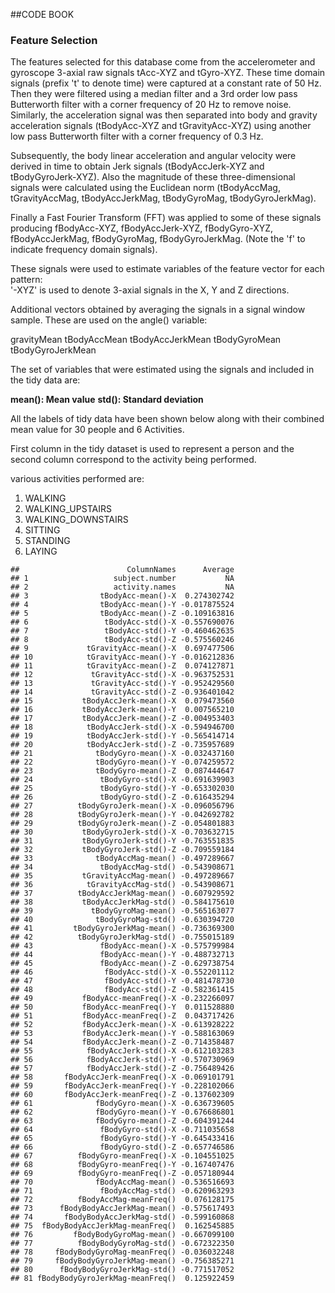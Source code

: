 ##CODE BOOK

### Feature Selection

The features selected for this database come from the accelerometer and
gyroscope 3-axial raw signals tAcc-XYZ and tGyro-XYZ. These time domain
signals (prefix 't' to denote time) were captured at a constant rate of
50 Hz. Then they were filtered using a median filter and a 3rd order low
pass Butterworth filter with a corner frequency of 20 Hz to remove
noise. Similarly, the acceleration signal was then separated into body
and gravity acceleration signals (tBodyAcc-XYZ and tGravityAcc-XYZ)
using another low pass Butterworth filter with a corner frequency of 0.3
Hz.

Subsequently, the body linear acceleration and angular velocity were
derived in time to obtain Jerk signals (tBodyAccJerk-XYZ and
tBodyGyroJerk-XYZ). Also the magnitude of these three-dimensional
signals were calculated using the Euclidean norm (tBodyAccMag,
tGravityAccMag, tBodyAccJerkMag, tBodyGyroMag, tBodyGyroJerkMag).

Finally a Fast Fourier Transform (FFT) was applied to some of these
signals producing fBodyAcc-XYZ, fBodyAccJerk-XYZ, fBodyGyro-XYZ,
fBodyAccJerkMag, fBodyGyroMag, fBodyGyroJerkMag. (Note the 'f' to
indicate frequency domain signals).

These signals were used to estimate variables of the feature vector for
each pattern:  
'-XYZ' is used to denote 3-axial signals in the X, Y and Z directions.

Additional vectors obtained by averaging the signals in a signal window
sample. These are used on the angle() variable:

gravityMean tBodyAccMean tBodyAccJerkMean tBodyGyroMean
tBodyGyroJerkMean

The set of variables that were estimated using the signals and included
in the tidy data are:

**mean(): Mean value** **std(): Standard deviation**

All the labels of tidy data have been shown below along with their
combined mean value for 30 people and 6 Activities.

First column in the tidy dataset is used to represent a person and the
second column correspond to the activity being performed.

various activities performed are:

1.  WALKING
2.  WALKING\_UPSTAIRS
3.  WALKING\_DOWNSTAIRS
4.  SITTING
5.  STANDING
6.  LAYING

<!-- -->

    ##                        ColumnNames      Average
    ## 1                   subject.number           NA
    ## 2                   activity.names           NA
    ## 3                tBodyAcc-mean()-X  0.274302742
    ## 4                tBodyAcc-mean()-Y -0.017875524
    ## 5                tBodyAcc-mean()-Z -0.109163816
    ## 6                 tBodyAcc-std()-X -0.557690076
    ## 7                 tBodyAcc-std()-Y -0.460462635
    ## 8                 tBodyAcc-std()-Z -0.575560246
    ## 9             tGravityAcc-mean()-X  0.697477506
    ## 10            tGravityAcc-mean()-Y -0.016212836
    ## 11            tGravityAcc-mean()-Z  0.074127871
    ## 12             tGravityAcc-std()-X -0.963752531
    ## 13             tGravityAcc-std()-Y -0.952429560
    ## 14             tGravityAcc-std()-Z -0.936401042
    ## 15           tBodyAccJerk-mean()-X  0.079473560
    ## 16           tBodyAccJerk-mean()-Y  0.007565210
    ## 17           tBodyAccJerk-mean()-Z -0.004953403
    ## 18            tBodyAccJerk-std()-X -0.594946700
    ## 19            tBodyAccJerk-std()-Y -0.565414714
    ## 20            tBodyAccJerk-std()-Z -0.735957689
    ## 21              tBodyGyro-mean()-X -0.032437160
    ## 22              tBodyGyro-mean()-Y -0.074259572
    ## 23              tBodyGyro-mean()-Z  0.087444647
    ## 24               tBodyGyro-std()-X -0.691639903
    ## 25               tBodyGyro-std()-Y -0.653302030
    ## 26               tBodyGyro-std()-Z -0.616435294
    ## 27          tBodyGyroJerk-mean()-X -0.096056796
    ## 28          tBodyGyroJerk-mean()-Y -0.042692782
    ## 29          tBodyGyroJerk-mean()-Z -0.054801883
    ## 30           tBodyGyroJerk-std()-X -0.703632715
    ## 31           tBodyGyroJerk-std()-Y -0.763551835
    ## 32           tBodyGyroJerk-std()-Z -0.709559184
    ## 33              tBodyAccMag-mean() -0.497289667
    ## 34               tBodyAccMag-std() -0.543908671
    ## 35           tGravityAccMag-mean() -0.497289667
    ## 36            tGravityAccMag-std() -0.543908671
    ## 37          tBodyAccJerkMag-mean() -0.607929592
    ## 38           tBodyAccJerkMag-std() -0.584175610
    ## 39             tBodyGyroMag-mean() -0.565163077
    ## 40              tBodyGyroMag-std() -0.630394720
    ## 41         tBodyGyroJerkMag-mean() -0.736369300
    ## 42          tBodyGyroJerkMag-std() -0.755015189
    ## 43               fBodyAcc-mean()-X -0.575799984
    ## 44               fBodyAcc-mean()-Y -0.488732713
    ## 45               fBodyAcc-mean()-Z -0.629738754
    ## 46                fBodyAcc-std()-X -0.552201112
    ## 47                fBodyAcc-std()-Y -0.481478730
    ## 48                fBodyAcc-std()-Z -0.582361415
    ## 49           fBodyAcc-meanFreq()-X -0.232266097
    ## 50           fBodyAcc-meanFreq()-Y  0.011528880
    ## 51           fBodyAcc-meanFreq()-Z  0.043717426
    ## 52           fBodyAccJerk-mean()-X -0.613928222
    ## 53           fBodyAccJerk-mean()-Y -0.588163069
    ## 54           fBodyAccJerk-mean()-Z -0.714358487
    ## 55            fBodyAccJerk-std()-X -0.612103283
    ## 56            fBodyAccJerk-std()-Y -0.570730969
    ## 57            fBodyAccJerk-std()-Z -0.756489426
    ## 58       fBodyAccJerk-meanFreq()-X -0.069101791
    ## 59       fBodyAccJerk-meanFreq()-Y -0.228102066
    ## 60       fBodyAccJerk-meanFreq()-Z -0.137602309
    ## 61              fBodyGyro-mean()-X -0.636739605
    ## 62              fBodyGyro-mean()-Y -0.676686801
    ## 63              fBodyGyro-mean()-Z -0.604391244
    ## 64               fBodyGyro-std()-X -0.711035658
    ## 65               fBodyGyro-std()-Y -0.645433416
    ## 66               fBodyGyro-std()-Z -0.657746586
    ## 67          fBodyGyro-meanFreq()-X -0.104551025
    ## 68          fBodyGyro-meanFreq()-Y -0.167407476
    ## 69          fBodyGyro-meanFreq()-Z -0.057180944
    ## 70              fBodyAccMag-mean() -0.536516693
    ## 71               fBodyAccMag-std() -0.620963293
    ## 72          fBodyAccMag-meanFreq()  0.076128175
    ## 73      fBodyBodyAccJerkMag-mean() -0.575617493
    ## 74       fBodyBodyAccJerkMag-std() -0.599160868
    ## 75  fBodyBodyAccJerkMag-meanFreq()  0.162545885
    ## 76         fBodyBodyGyroMag-mean() -0.667099100
    ## 77          fBodyBodyGyroMag-std() -0.672322350
    ## 78     fBodyBodyGyroMag-meanFreq() -0.036032248
    ## 79     fBodyBodyGyroJerkMag-mean() -0.756385271
    ## 80      fBodyBodyGyroJerkMag-std() -0.771517052
    ## 81 fBodyBodyGyroJerkMag-meanFreq()  0.125922459
